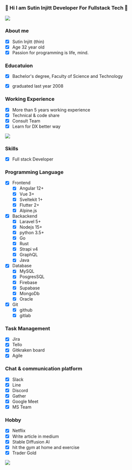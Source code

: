 ### :whale: Hi I am Sutin Injitt Developer For Fullstack Tech :snake:
<img src="https://scontent.fbkk5-3.fna.fbcdn.net/v/t39.30808-6/357012904_3520718961537299_7269356057051113409_n.jpg?_nc_cat=105&cb=99be929b-59f725be&ccb=1-7&_nc_sid=730e14&_nc_eui2=AeHRxrc0YyDztCbcZq-inwQdv7-7D__bidi_v7sP_9uJ2FU3S3jqZ3JAdafU0l-4YsqrbVCavpwyeSfPkFTHa0YA&_nc_ohc=TqhPFNK8MswAX_F09VL&_nc_ht=scontent.fbkk5-3.fna&oh=00_AfAqEVZ6KcRFfbdjcMkiHRnxx5IV05tb3gbRrajuQ26_kA&oe=64C4648C" />

### About me

- [x] Sutin Injitt (thin)
- [x] Age 32 year old
- [x] Passion for programming is life, mind.

### Educatuion
- [x] Bachelor's degree, Faculty of Science and Technology
- [x] graduated last year 2008


### Working Experience
- [x] More than 5 years working experience
- [X] Technical & code share
- [X] Consult Team
- [X] Learn for DX better way

<img src="https://scontent.fbkk5-5.fna.fbcdn.net/v/t39.30808-6/355123612_3512769868998875_3577152423803643190_n.jpg?stp=cp6_dst-jpg&_nc_cat=104&cb=99be929b-59f725be&ccb=1-7&_nc_sid=8bfeb9&_nc_eui2=AeHfbovsNGRC0U6JRVjrTv07upJTs9pRW926klOz2lFb3WcYZ2eyuxdjORe33xNmKXe3Fuj7HKQbwyaptyVuhmU9&_nc_ohc=Vb9CtpUeff4AX84FPGK&_nc_ht=scontent.fbkk5-5.fna&oh=00_AfBppLE56hQGYRngSbO5rL4zf9uZ7PNylNdu44RdsgvTXw&oe=64C44893" />

### Skills
- [x] Full stack Developer

### Programming Language
- [x] Frontend
  - [x] Angular 12+
  - [x] Vue 3+
  - [x] Sveltekit 1+
  - [x] Flutter 2+
  - [x] Alpine.js
      
- [x] Backackend 
  - [x] Laravel 5+
  - [x] Nodejs 15+
  - [x] python 3.5+  
  - [x] Go
  - [x] Rust
  - [x] Strapi v4
  - [x] GraphQL
  - [x] Java
      
- [x] Database 
  - [x] MySQL
  - [x] PosgresSQL 
  - [x] Firebase
  - [x] Supabase
  - [x] MongoDb
  - [x] Oracle

- [x] Git 
  - [x] github
  - [x] gitlab 

### Task Management
- [X] Jira
- [X] Tello
- [X] Gitkraken board
- [X] Agile

### Chat & communication platform
- [X] Slack
- [X] Line
- [X] Discord
- [X] Gather
- [X] Google Meet
- [X] MS Team   

### Hobby
- [x] Netflix
- [X] Write article in medium
- [X] Stable Diffusion AI
- [X] hit the gym at home and exercise
- [X] Trader Gold

<img src="https://scontent.fbkk5-4.fna.fbcdn.net/v/t39.30808-6/359385334_3527642820844913_949360652366279246_n.jpg?_nc_cat=110&cb=99be929b-59f725be&ccb=1-7&_nc_sid=730e14&_nc_eui2=AeEIPi9eJkgRt99QVh920F-NB5YlKmpjTD8HliUqamNMP-ccmQhsKeHhf2BGdz9Bv-ZzfwBLFCM3ZLdEnvHgecDv&_nc_ohc=k1s7NQ3GMTcAX9Sr3pe&_nc_ht=scontent.fbkk5-4.fna&oh=00_AfBKxyRxc68zDiGN3uVxcInvDEdDlM6mnTSnap34E9Cchg&oe=64C4A2D0" /> 


